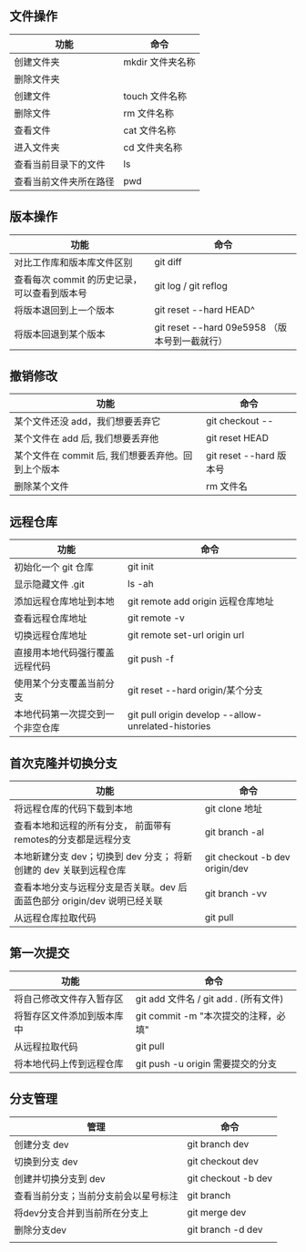 ## 文件操作

| 功能                   | 命令              |
| ---------------------- | ----------------- |
| 创建文件夹             | mkdir  文件夹名称 |
| 删除文件夹             |                   |
| 创建文件               | touch  文件名称   |
| 删除文件               | rm 文件名称       |
| 查看文件               | cat 文件名称      |
| 进入文件夹             | cd 文件夹名称     |
| 查看当前目录下的文件   | ls                |
| 查看当前文件夹所在路径 | pwd               |



## 版本操作

| 功能                                         | 命令                                          |
| -------------------------------------------- | --------------------------------------------- |
| 对比工作库和版本库文件区别                   | git diff                                      |
| 查看每次 commit 的历史记录，可以查看到版本号 | git log / git reflog                          |
| 将版本退回到上一个版本                       | git reset --hard HEAD^                        |
| 将版本回退到某个版本                         | git reset --hard 09e5958 （版本号到一截就行） |



## 撤销修改

| 功能                                               | 命令                      |
| -------------------------------------------------- | ------------------------- |
| 某个文件还没 add，我们想要丢弃它                   | git checkout -- <file>    |
| 某个文件在 add 后, 我们想要丢弃他                  | git reset HEAD <fileName> |
| 某个文件在 commit 后, 我们想要丢弃他。回到上个版本 | git reset --hard 版本号   |
| 删除某个文件                                       | rm 文件名                 |



## 远程仓库

| 功能                             | 命令                                                |
| -------------------------------- | --------------------------------------------------- |
| 初始化一个 git 仓库              | git init                                            |
| 显示隐藏文件 .git                | ls -ah                                              |
| 添加远程仓库地址到本地           | git remote add origin  远程仓库地址                 |
| 查看远程仓库地址                 | git remote -v                                       |
| 切换远程仓库地址                 | git remote set-url origin url                       |
| 直接用本地代码强行覆盖远程代码   | git push -f                                         |
| 使用某个分支覆盖当前分支         | git reset --hard origin/某个分支                    |
| 本地代码第一次提交到一个非空仓库 | git pull origin develop --allow-unrelated-histories |



## 首次克隆并切换分支

| 功能                                                         | 命令                           |
| ------------------------------------------------------------ | ------------------------------ |
| 将远程仓库的代码下载到本地                                   | git clone 地址                 |
| 查看本地和远程的所有分支， 前面带有remotes的分支都是远程分支 | git branch -al                 |
| 本地新建分支 dev；切换到 dev 分支； 将新创建的 dev 关联到远程仓库 | git checkout -b dev origin/dev |
| 查看本地分支与远程分支是否关联。dev 后面蓝色部分 origin/dev 说明已经关联 | git branch -vv                 |
| 从远程仓库拉取代码                                           | git pull                       |



## 第一次提交

| 功能                       | 命令                                  |
| -------------------------- | ------------------------------------- |
| 将自己修改文件存入暂存区   | git add 文件名 / git add . (所有文件) |
| 将暂存区文件添加到版本库中 | git commit -m "本次提交的注释，必填"  |
| 从远程拉取代码             | git pull                              |
| 将本地代码上传到远程仓库   | git push -u origin 需要提交的分支     |



## 分支管理

| 管理                                 | 命令                |
| ------------------------------------ | ------------------- |
| 创建分支 dev                         | git branch dev      |
| 切换到分支 dev                       | git checkout dev    |
| 创建并切换分支到 dev                 | git checkout -b dev |
| 查看当前分支；当前分支前会以星号标注 | git branch          |
| 将dev分支合并到当前所在分支上        | git merge dev       |
| 删除分支dev                          | git branch -d dev   |
|                                      |                     |

